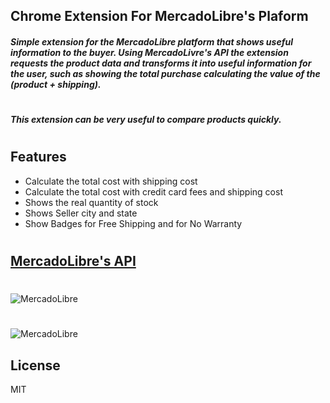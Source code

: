 ## Chrome Extension For MercadoLibre's Plaform
##### Simple extension for the MercadoLibre platform that shows useful information to the buyer. Using MercadoLivre's API the extension requests the product data and transforms it into useful information for the user, such as showing the total purchase calculating the value of the (product + shipping).
#
##### This extension can be very useful to compare products quickly.
#
## Features
- Calculate the total cost with shipping cost
- Calculate the total cost with credit card fees and shipping cost
- Shows the real quantity of stock
- Shows Seller city and state
- Show Badges for Free Shipping and for No Warranty
#
#
## [MercadoLibre's API](https://developers.mercadolivre.com.br/)
#
#
![MercadoLibre](https://www.dropbox.com/s/tw9hf6kxkhdpcob/git_1.png?raw=1)
#
#
![MercadoLibre](https://www.dropbox.com/s/akmkythu1yrf50s/git_2.png?raw=1)

## License

MIT
